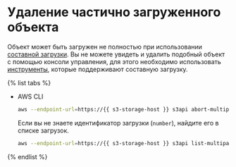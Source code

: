 # Удаление частично загруженного объекта

Объект может быть загружен не полностью при использовании [составной загрузки](../../concepts/multipart.md). Вы не можете увидеть и удалить подобный объект с помощью консоли управления, для этого необходимо использовать [инструменты](../../instruments/index.md), которые поддерживают составную загрузку.

{% list tabs %}

- AWS CLI

  ```bash
  aws --endpoint-url=https://{{ s3-storage-host }} s3api abort-multipart-upload --bucket <bucket-name> --key <key> --upload-id <number>
  ```

  Если вы не знаете идентификатор загрузки (`number`), найдите его в списке загрузок.

  ```bash
  aws --endpoint-url=https://{{ s3-storage-host }} s3api list-multipart-uploads --bucket <bucket-name>
  ```

{% endlist %}